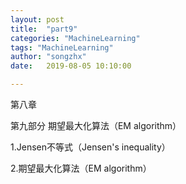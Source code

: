 ```yaml
---
layout: post
title:  "part9"
categories: "MachineLearning"
tags: "MachineLearning"
author: "songzhx"
date:   2019-08-05 10:10:00

---
```


第八章

第九部分 期望最大化算法（EM algorithm）

1.Jensen不等式（Jensen's inequality）

2.期望最大化算法（EM  algorithm）



























